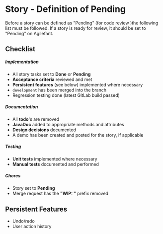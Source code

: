 # Story - Definition of Pending
Before a story can be defined as "Pending" (for code review )the following list must be followed. 
If a story is ready for review, it should be set to "Pending" on Agilefant.
  
## Checklist

##### Implementation
- All story tasks set to **Done** or **Pending**
- **Acceptance criteria** reviewed and met
- **Persistent features** (see below) implemented where necessary
- `development` has been merged into the branch
- Regression testing done (latest GitLab build passed)

##### Documentation
- All **todo**'s are removed
- **JavaDoc** added to appropriate methods and attributes
- **Design decisions** documented
- A demo has been created and posted for the story, if applicable

##### Testing
- **Unit tests** implemented where necessary
- **Manual tests** documented and performed

##### Chores
- Story set to **Pending**
- Merge request has the **"WIP: "** prefix removed


## Persistent Features

* Undo/redo
* User action history
